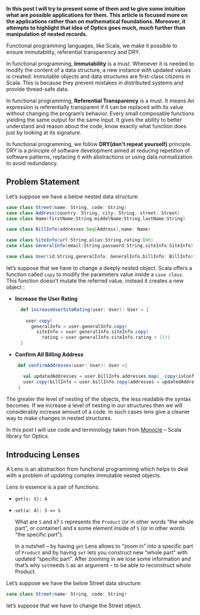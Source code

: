 **In this post I will try to present some of them and to give some intuition what are possible applications for them. This article is focused more on the applications rather than on mathematical foundations. Moreover, it attempts to highlight that idea of Optics goes much, much further than manipulation of nested records.**

Functional programming languages, like Scala, we make it possible to ensure immutability, referential transparency and DRY.
 
In functional programming, **Immutability** is a must. Whenever it is needed to modify the content of a data structure, a new instance with updated values is created. Immutable objects and data structures are first-class citizens in Scala. This is because they prevent mistakes in distributed systems and provide thread-safe data.

In functional programming, **Referential Transparency** is a must. It means An expression is referentially transparent if it can be replaced with its value without changing the program’s behavior. Every small composable functions yielding the same output for the same input. It gives the ability to better understand and reason about the code, know exactly what function does just by looking at its signature.

In functional programming, we follow **DRY(don't repeat yourself)** principle. DRY is a principle of software development aimed at reducing repetition of software patterns, replacing it with abstractions or using data normalization to avoid redundancy. 

## Problem Statement
Let’s suppose we have a below nested data structure:
```scala
case class Street(name: String, code: String)
case class Address(country: String, city: String, street: Street)
case class Name(firstName:String,middelName:String,lastName:String)

case class BillInfo(addresses:Seq[Address],name: Name)

case class SiteInfo(url:String,alias:String,rating:Int)
case class GeneralInfo(email:String,password:String,siteInfo:SiteInfo)

case class User(id:String,generalInfo: GeneralInfo,billInfo: BillInfo)

```
let’s suppose that we have to change a deeply nested object. Scala offers a function called `copy` to modify the parameters value inside a `case class`. This function doesn’t mutate the referred value, instead it creates a new object :

 - **Increase the User Rating**

	```scala
	  def increaseUserSiteRating(user: User): User = {
	  
	    user.copy(
	      generalInfo = user.generalInfo.copy(
	        siteInfo = user.generalInfo.siteInfo.copy(
	          rating = user.generalInfo.siteInfo.rating + 1)))
	  }
	```

 - **Confirm All Billing Address**
	 ```scala
	  def confirmAddresses(user: User): User ={

	    val updatedAddresses = user.billInfo.addresses.map(_.copy(isConfirmed = true))
	    user.copy(billInfo = user.billInfo.copy(addresses = updatedAddresses))
	  }
	```

The greater the level of nesting of the objects, the less readable the syntax becomes. If we increase a level of nesting in our structures then we will considerably increase amount of a code. In such cases lens give a cleaner way to make changes in nested structures.

In this post I will use code and terminology taken from [Monocle](https://julien-truffaut.github.io/Monocle/) – Scala library for Optics.

## Introducing Lenses
A Lens is an abstraction from functional programming which helps to deal with a problem of updating complex immutable nested objects.

Lens in essence is a pair of functions:

-   `get(s: S): A`
-   `set(a: A): S => S`

	What are `S` and `A`? `S` represents the `Product` (or in other words “the whole part”, or container) and `A` some element inside of `S` (or in other words “the specific part”).

	In a nutshell – by having `get` Lens allows to “zoom in” into a specific part of `Product` and by having `set` lets you construct new “whole part” with updated “specific part”. After zooming in we lose some information and that’s why `set`needs `S` as an argument – to be able to reconstruct whole Product.

Let’s suppose we have the below Street data structure:
```scala
case class Street(name: String, code: String)
```

let’s suppose that we have to change the Street object. 


<!--stackedit_data:
eyJoaXN0b3J5IjpbMTEyOTQzODc4NSwxMTI5NzkwODI2LDE1Mz
gyMzMzMjQsLTIwNzAyMzM4NjYsNDAxNzkyOTExLDcxNjUyMDA4
OCwtMzY2ODA0NTAzLC0xNzAwNDI4MzAxLDE1MTI0ODUzMDgsMT
I3Njg1NjI2LC0yMDI3MTk3OTg1LDE0MDE2ODY2NjIsLTExNDAx
OTI0OTcsLTUyMzAyMTc4MywtMjU0MTYyNjUsLTEyOTgyOTY0OT
YsNDIxOTMwNTgwLC0yMTQ1NzA2MTYyLDM4OTAxNDEsLTE5OTk5
NTY4OTBdfQ==
-->